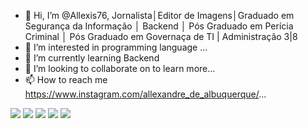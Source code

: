 - 👋 Hi, I’m @Allexis76, Jornalista│Editor de Imagens│Graduado em Segurança da Informação │ Backend │ Pós Graduado em Perícia Criminal │ Pós Graduado em Governaça de TI | Administração 3|8
- 👀 I’m interested in programming language ...
- 🌱 I’m currently learning  Backend
- 💞️ I’m looking to collaborate on to learn more...
- 📫 How to reach me https://www.instagram.com/allexandre_de_albuquerque/...


<div>
  <a href="https://[www.youtube.com/channel/UC_-uuuZbY0AAt9CViNzvc-Q](https://www.youtube.com/channel/UCt4jxST7FKF0HQOC9iLsFMA)" target="_blank"><img src="https://img.shields.io/badge/YouTube-FF0000? style=for-the-badge&logo=youtube&logoColor=white" target="_blank"></a>
  <a href="https://www.instagram.com/allexandre_de_albuquerque/" target="_blank"><img src="https://img.shields.io/badge/-Instagram-%23E4405F?style=for-the- badge&logo=instagram&logoColor=white" target="_blank"></a>
<a href="https://Allexis76#5939" target="_blank"><img src="https://img.shields.io/badge/Discord-7289DA?style=for-the-badge&logo= discord&logoColor=white" target="_blank"></a>
  <a href = "mailto:allexisseginfo@gmail.com"><img src="https://img.shields.io/badge/-Gmail-%23333?style=for-the-badge&logo=gmail&logoColor=white" alvo ="_blank"></a>
  <a href="https://https://www.linkedin.com/in/allexandre-de-albuquerque-659a79239/" target="_blank"><img src="https://img.shields.io/badge/-LinkedIn-% 230077B5?style=for-the-badge&logo=linkedin&logoColor=white" target="_blank"></a>
  
</div>

 

<!---
Allexis76/Allexis76 is a ✨ special ✨ repository because its `README.md` (this file) appears on your GitHub profile.
You can click the Preview link to take a look at your changes.
--->
